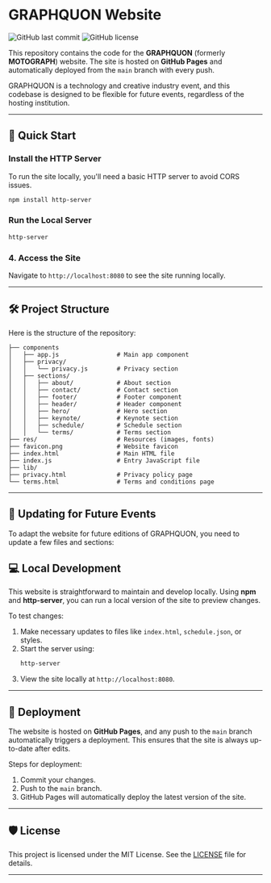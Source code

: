 # GRAPHQUON Website

![GitHub last commit](https://img.shields.io/github/last-commit/GRAPHQUON/graphquon.github.io)
![GitHub license](https://img.shields.io/github/license/GRAPHQUON/graphquon.github.io)

This repository contains the code for the **GRAPHQUON** (formerly **MOTOGRAPH**) website. The site is hosted on **GitHub Pages** and automatically deployed from the `main` branch with every push.

GRAPHQUON is a technology and creative industry event, and this codebase is designed to be flexible for future events, regardless of the hosting institution.

---

## 🚀 Quick Start

### Install the HTTP Server
To run the site locally, you'll need a basic HTTP server to avoid CORS issues.
```bash
npm install http-server
```

### Run the Local Server
```bash
http-server
```

### 4. Access the Site
Navigate to `http://localhost:8080` to see the site running locally.

---

## 🛠️ Project Structure

Here is the structure of the repository:

```
├── components
│   ├── app.js                # Main app component
│   ├── privacy/
│   │   └── privacy.js        # Privacy section
│   ├── sections/
│   │   ├── about/            # About section
│   │   ├── contact/          # Contact section
│   │   ├── footer/           # Footer component
│   │   ├── header/           # Header component
│   │   ├── hero/             # Hero section
│   │   ├── keynote/          # Keynote section
│   │   ├── schedule/         # Schedule section
│   │   └── terms/            # Terms section
├── res/                      # Resources (images, fonts)
├── favicon.png               # Website favicon
├── index.html                # Main HTML file
├── index.js                  # Entry JavaScript file
├── lib/
├── privacy.html              # Privacy policy page
└── terms.html                # Terms and conditions page
```

---

## 🔄 Updating for Future Events

To adapt the website for future editions of GRAPHQUON, you need to update a few files and sections:

## 💻 Local Development

This website is straightforward to maintain and develop locally. Using **npm** and **http-server**, you can run a local version of the site to preview changes.

To test changes:

1. Make necessary updates to files like `index.html`, `schedule.json`, or styles.
2. Start the server using:
   ```bash
   http-server
   ```
3. View the site locally at `http://localhost:8080`.

---

## 🚢 Deployment

The website is hosted on **GitHub Pages**, and any push to the `main` branch automatically triggers a deployment. This ensures that the site is always up-to-date after edits.

Steps for deployment:

1. Commit your changes.
2. Push to the `main` branch.
3. GitHub Pages will automatically deploy the latest version of the site.

---

## 🛡 License

This project is licensed under the MIT License. See the [LICENSE](LICENSE) file for details.

---
